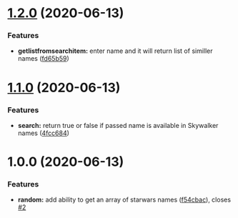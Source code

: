 # [1.2.0](https://github.com/rajshah-robosoft/starwars-names/compare/v1.1.0...v1.2.0) (2020-06-13)


### Features

* **getlistfromsearchitem:** enter name and it will return list of similler names ([fd65b59](https://github.com/rajshah-robosoft/starwars-names/commit/fd65b597cab314777f9e03a4584eafabdf84c69b))

# [1.1.0](https://github.com/rajshah-robosoft/starwars-names/compare/v1.0.0...v1.1.0) (2020-06-13)


### Features

* **search:** return true or false if passed name is available in Skywalker names ([4fcc684](https://github.com/rajshah-robosoft/starwars-names/commit/4fcc684c96dc803841e64672cec84b049998f4cf))

# 1.0.0 (2020-06-13)


### Features

* **random:** add ability to get an array of starwars names ([f54cbac](https://github.com/rajshah-robosoft/starwars-names/commit/f54cbac07801fe4e15dc1f711903877749938cc7)), closes [#2](https://github.com/rajshah-robosoft/starwars-names/issues/2)
